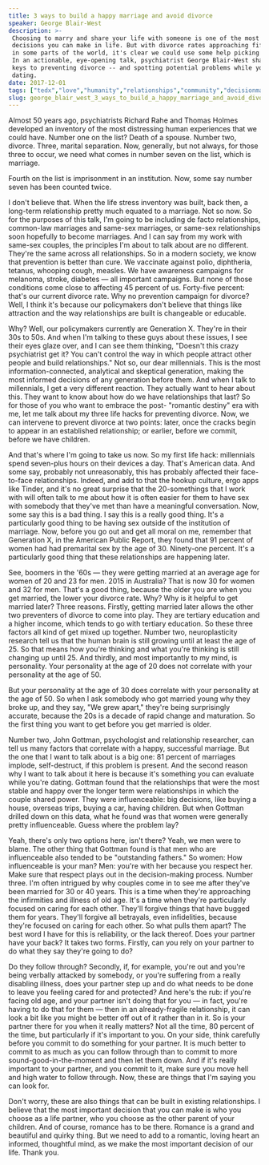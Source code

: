 ```yaml
---
title: 3 ways to build a happy marriage and avoid divorce
speaker: George Blair-West
description: >-
 Choosing to marry and share your life with someone is one of the most important
 decisions you can make in life. But with divorce rates approaching fifty percent
 in some parts of the world, it's clear we could use some help picking a partner.
 In an actionable, eye-opening talk, psychiatrist George Blair-West shares three
 keys to preventing divorce -- and spotting potential problems while you're still
 dating.
date: 2017-12-01
tags: ["tedx","love","humanity","relationships","community","decisionmaking","personal-growth"]
slug: george_blair_west_3_ways_to_build_a_happy_marriage_and_avoid_divorce
---
```


Almost 50 years ago, psychiatrists Richard Rahe and Thomas Holmes developed an inventory
of the most distressing human experiences that we could have. Number one on the list?
Death of a spouse. Number two, divorce. Three, marital separation. Now, generally, but not
always, for those three to occur, we need what comes in number seven on the list, which is
marriage.

Fourth on the list is imprisonment in an institution. Now, some say number seven has been
counted twice.

I don't believe that. When the life stress inventory was built, back then, a long-term
relationship pretty much equated to a marriage. Not so now. So for the purposes of this
talk, I'm going to be including de facto relationships, common-law marriages and same-sex
marriages, or same-sex relationships soon hopefully to become marriages. And I can say
from my work with same-sex couples, the principles I'm about to talk about are no
different. They're the same across all relationships. So in a modern society, we know that
prevention is better than cure. We vaccinate against polio, diphtheria, tetanus, whooping
cough, measles. We have awareness campaigns for melanoma, stroke, diabetes — all important
campaigns. But none of those conditions come close to affecting 45 percent of us.
Forty-five percent: that's our current divorce rate. Why no prevention campaign for
divorce? Well, I think it's because our policymakers don't believe that things like
attraction and the way relationships are built is changeable or educable.

Why? Well, our policymakers currently are Generation X. They're in their 30s to 50s. And
when I'm talking to these guys about these issues, I see their eyes glaze over, and I can
see them thinking, "Doesn't this crazy psychiatrist get it? You can't control the way in
which people attract other people and build relationships." Not so, our dear millennials.
This is the most information-connected, analytical and skeptical generation, making the
most informed decisions of any generation before them. And when I talk to millennials, I
get a very different reaction. They actually want to hear about this. They want to know
about how do we have relationships that last? So for those of you who want to embrace the
post- "romantic destiny" era with me, let me talk about my three life hacks for preventing
divorce. Now, we can intervene to prevent divorce at two points: later, once the cracks
begin to appear in an established relationship; or earlier, before we commit, before we
have children.

And that's where I'm going to take us now. So my first life hack: millennials spend
seven-plus hours on their devices a day. That's American data. And some say, probably not
unreasonably, this has probably affected their face-to-face relationships. Indeed, and add
to that the hookup culture, ergo apps like Tinder, and it's no great surprise that the
20-somethings that I work with will often talk to me about how it is often easier for them
to have sex with somebody that they've met than have a meaningful conversation. Now, some
say this is a bad thing. I say this is a really good thing. It's a particularly good thing
to be having sex outside of the institution of marriage. Now, before you go out and get
all moral on me, remember that Generation X, in the American Public Report, they found
that 91 percent of women had had premarital sex by the age of 30. Ninety-one percent. It's
a particularly good thing that these relationships are happening later.

See, boomers in the '60s — they were getting married at an average age for women of 20 and
23 for men. 2015 in Australia? That is now 30 for women and 32 for men. That's a good
thing, because the older you are when you get married, the lower your divorce rate. Why?
Why is it helpful to get married later? Three reasons. Firstly, getting married later
allows the other two preventers of divorce to come into play. They are tertiary education
and a higher income, which tends to go with tertiary education. So these three factors all
kind of get mixed up together. Number two, neuroplasticity research tell us that the human
brain is still growing until at least the age of 25. So that means how you're thinking and
what you're thinking is still changing up until 25. And thirdly, and most importantly to
my mind, is personality. Your personality at the age of 20 does not correlate with your
personality at the age of 50.

But your personality at the age of 30 does correlate with your personality at the age of
50. So when I ask somebody who got married young why they broke up, and they say, "We grew
apart," they're being surprisingly accurate, because the 20s is a decade of rapid change
and maturation. So the first thing you want to get before you get married is
older.

Number two, John Gottman, psychologist and relationship researcher, can tell us many
factors that correlate with a happy, successful marriage. But the one that I want to talk
about is a big one: 81 percent of marriages implode, self-destruct, if this problem is
present. And the second reason why I want to talk about it here is because it's something
you can evaluate while you're dating. Gottman found that the relationships that were the
most stable and happy over the longer term were relationships in which the couple shared
power. They were influenceable: big decisions, like buying a house, overseas trips, buying
a car, having children. But when Gottman drilled down on this data, what he found was that
women were generally pretty influenceable. Guess where the problem lay?

Yeah, there's only two options here, isn't there? Yeah, we men were to blame. The other
thing that Gottman found is that men who are influenceable also tended to be "outstanding
fathers." So women: How influenceable is your man? Men: you're with her because you
respect her. Make sure that respect plays out in the decision-making process. Number three.
I'm often intrigued by why couples come in to see me after they've been married for 30 or
40 years. This is a time when they're approaching the infirmities and illness of old age.
It's a time when they're particularly focused on caring for each other. They'll forgive
things that have bugged them for years. They'll forgive all betrayals, even infidelities,
because they're focused on caring for each other. So what pulls them apart? The best word
I have for this is reliability, or the lack thereof. Does your partner have your back? It
takes two forms. Firstly, can you rely on your partner to do what they say they're going
to do?

Do they follow through? Secondly, if, for example, you're out and you're being verbally
attacked by somebody, or you're suffering from a really disabling illness, does your
partner step up and do what needs to be done to leave you feeling cared for and protected?
And here's the rub: if you're facing old age, and your partner isn't doing that for you —
in fact, you're having to do that for them — then in an already-fragile relationship, it
can look a bit like you might be better off out of it rather than in it. So is your partner
there for you when it really matters? Not all the time, 80 percent of the time, but
particularly if it's important to you. On your side, think carefully before you commit to
do something for your partner. It is much better to commit to as much as you can follow
through than to commit to more sound-good-in-the-moment and then let them down. And if
it's really important to your partner, and you commit to it, make sure you move hell and
high water to follow through. Now, these are things that I'm saying you can look
for.

Don't worry, these are also things that can be built in existing relationships. I believe
that the most important decision that you can make is who you choose as a life partner,
who you choose as the other parent of your children. And of course, romance has to be
there. Romance is a grand and beautiful and quirky thing. But we need to add to a
romantic, loving heart an informed, thoughtful mind, as we make the most important
decision of our life. Thank you.

<!--
ad_duration=3.33
comment_count=48
event="TEDxBrisbane"
external_start_time=0
has_talk_citation=1
intro_duration=11.82
is_subtitle_required="False"
is_talk_featured="True"
language="en"
language_swap="False"
native_language="en"
number_of_related_talks=6
number_of_speakers=1
number_of_subtitled_videos=23
number_of_tags=7
number_of_talk_download_languages=23
number_of_talk_more_resources=0
number_of_talk_recommendations=1
number_of_talks_take_actions=1
post_ad_duration=0.83
published_timestamp="2019-01-14 20:54:11"
recording_date="2017-12-01"
speaker_description="Psychiatrist"
speaker_is_published=1
speaker_name="George Blair-West"
talk_more_resources=[]
talk_name="3 ways to build a happy marriage and avoid divorce"
talk_recommendations_blurb="More resources curated by George Blair-West"
talks_tags=["tedx","love","humanity","relationships","community","decisionmaking","personal-growth"]
url_audio="https://download.ted.com/talks/GeorgeBlairWest_2017X.mp3?apikey=acme-roadrunner"
url_photo_speaker="https://pe.tedcdn.com/images/ted/d2a79659fbd221692b98c43b1002be47c5066221_254x191.jpg"
url_photo_talk="https://s3.amazonaws.com/talkstar-photos/uploads/2ead0f81-93cc-4da1-80a5-e89b1ebdd386/GeorgeBlairWest_2017X-embed-new.jpg"
url_webpage="https://www.ted.com/talks/george_blair_west_3_ways_to_build_a_happy_marriage_and_avoid_divorce"
video_type_name="TEDx Talk"
-->